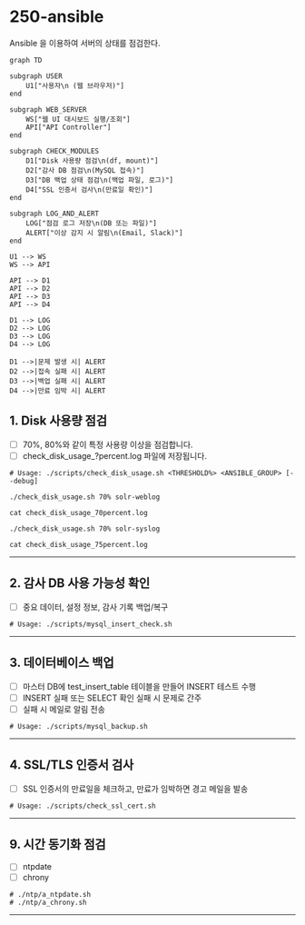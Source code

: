 # 250-ansible
Ansible 을 이용하여 서버의 상태를 점검한다.

```mermaid
graph TD

subgraph USER
    U1["사용자\n (웹 브라우저)"]
end

subgraph WEB_SERVER
    WS["웹 UI 대시보드 실행/조회"]
    API["API Controller"]
end

subgraph CHECK_MODULES
    D1["Disk 사용량 점검\n(df, mount)"]
    D2["감사 DB 점검\n(MySQL 접속)"]
    D3["DB 백업 상태 점검\n(백업 파일, 로그)"]
    D4["SSL 인증서 검사\n(만료일 확인)"]
end

subgraph LOG_AND_ALERT
    LOG["점검 로그 저장\n(DB 또는 파일)"]
    ALERT["이상 감지 시 알림\n(Email, Slack)"]
end

U1 --> WS
WS --> API

API --> D1
API --> D2
API --> D3
API --> D4

D1 --> LOG
D2 --> LOG
D3 --> LOG
D4 --> LOG

D1 -->|문제 발생 시| ALERT
D2 -->|접속 실패 시| ALERT
D3 -->|백업 실패 시| ALERT
D4 -->|만료 임박 시| ALERT
```


## 1. Disk 사용량 점검
- [ ] 70%, 80%와 같이 특정 사용량 이상을 점검합니다.
- [ ] check_disk_usage_?percent.log 파일에 저장됩니다.

```
# Usage: ./scripts/check_disk_usage.sh <THRESHOLD%> <ANSIBLE_GROUP> [--debug]

./check_disk_usage.sh 70% solr-weblog

cat check_disk_usage_70percent.log

./check_disk_usage.sh 70% solr-syslog

cat check_disk_usage_75percent.log
```

---
## 2. 감사 DB 사용 가능성 확인
- [ ] 중요 데이터, 설정 정보, 감사 기록 백업/복구

```
# Usage: ./scripts/mysql_insert_check.sh
```

---

## 3. 데이터베이스 백업
- [ ] 마스터 DB에 test_insert_table 테이블을 만들어 INSERT 테스트 수행
- [ ] INSERT 실패 또는 SELECT 확인 실패 시 문제로 간주
- [ ] 실패 시 메일로 알림 전송

```
# Usage: ./scripts/mysql_backup.sh
```
---

## 4. SSL/TLS 인증서 검사
- [ ] SSL 인증서의 만료일을 체크하고, 만료가 임박하면 경고 메일을 발송

```
# Usage: ./scripts/check_ssl_cert.sh
```

---
## 9. 시간 동기화 점검
- [ ] ntpdate
- [ ] chrony

```
# ./ntp/a_ntpdate.sh
# ./ntp/a_chrony.sh
```

---
